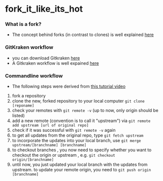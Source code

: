 # fork_it_like_its_hot

### What is a fork?

- The concept behind forks (in contrast to clones) is well explained [here](https://www.youtube.com/watch?v=EAC6zUmgkgQ)

### GitKraken workflow

- you can download Gitkraken [here](https://www.gitkraken.com/)
- A Gitkraken workflow is well expained [here](https://www.youtube.com/watch?v=j_qpzND5yAg)

### Commandline workflow

- The following steps were derived from [this tutorial video](https://www.youtube.com/watch?v=deEYHVpE1c8&t=480s)

1. fork a repository
2. clone the new, forked repository to your local computer `git clone [reponame]`
3. check your remotes with `git remote -v` (up to now, only origin should be listed)
4. add a new remote (convention is to call it "upstream") via `git remote add upstream [url of original repo]`
5. check if it was successful with `git remote -v` again
6. to get all updates from the original repo, type `git fetch upstream`
7. to incorporate the updates into your local branch, use `git merge upstream/[branchname] [branchname]` 
8. to checkout branches , you now need to specify whether you want to checkout the origin or upstream , e.g. `git checkout origin/[branchname]`
9. until now, you just updated your local branch with the updates from upstream. to update your remote origin, you need to `git push origin [branchname]`
